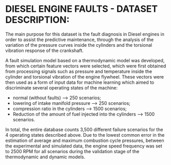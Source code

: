 # DIESEL ENGINE FAULTS - DATASET DESCRIPTION:

The main purpose for this dataset is the fault diagnosis in Diesel engines in order to assist the predictive maintenance, through the analysis of the variation of the pressure curves inside the cylinders and the torsional vibration response of the crankshaft.

A fault simulation model based on a thermodynamic model was developed, from which certain feature vectors were selected, which were first obtained from processing signals such as pressure and temperature inside the cylinder and torsional vibration of the engine flywheel. These vectors were then used as a form of input data for machine learning which aimed to discriminate several operating states of the machine:
- normal (without faults) --> 250 scenarios;
- lowering of intake manifold pressure --> 250 scenarios;
- compression ratio in the cylinders --> 1500 scenarios;
- Reduction of the amount of fuel injected into the cylinders --> 1500 scenarios.

In total, the entire database counts 3,500 different failure scenarios for the 4 operating states described above. Due to the lowest common error in the estimation of average and maximum combustion cycle pressures, between the experimental and simulated data, the engine speed frequency was set to 2500 RPM for all scenarios during the validation stage of the thermodynamic and dynamic models.

